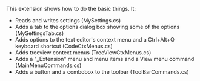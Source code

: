 
This extension shows how to do the basic things. It:

- Reads and writes settings (MySettings.cs)
- Adds a tab to the options dialog box showing some of the options (MySettingsTab.cs)
- Adds options to the text editor's context menu and a Ctrl+Alt+Q keyboard shortcut (CodeCtxMenus.cs)
- Adds treeview context menus (TreeViewCtxMenus.cs)
- Adds a "_Extension" menu and menu items and a View menu command (MainMenuCommands.cs)
- Adds a button and a combobox to the toolbar (ToolBarCommands.cs)
